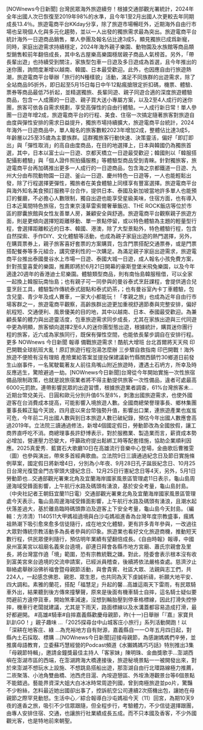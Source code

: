 [NOWnews今日新聞] 台灣民眾海外旅遊續夯！根據交通部觀光署統計，2024年全年出國人次已恢復至2019年98%的水準，且今年1至2月出國人次更較去年同期成長13.4％。旅遊電商平台KKday分享，除了旅遊市場暢旺外，近期海外自由行市場也呈現個人化與多元化趨勢，並以一人出發的獨旅需求最為突出。旅遊電商平台統計海外一日遊商品銷售，單人參團及報名佔比達3成5，顯見獨旅已成爲新寵，同時，家庭出遊需求持續穩定，2024年海外親子樂園、動物園及水族館等商品類型銷售較前年翻倍成長，其中名古屋樂高樂園穩居親子商品人氣榜首。另外，「帶長輩出遊」也持續受到關注，家族型包車一日遊及多日遊成為首選，且今年推出的迷你團，詢問度漸增以越南、韓國、日本最受歡迎。此外，也因應自由行旅遊熱潮，旅遊電商平台舉辦「旅行的N種樣貌」活動，滿足不同族群的出遊需求，除了全站商品95折外，即日起至5月15日每日中午12點瘋搶限定折扣碼，機票、體驗、票券等商品最低75折起，並精選獨旅、長輩同遊、親子同遊合適的深度旅遊體驗商品，包含一人成團的一日遊、親子買大送小專屬方案，以及2至4人成行的迷你團，旅客可依各自需求規劃，享受高彈性的自由行體驗。一人成行新日常！單人參團一日遊年增2成，旅遊電商平台的行程、美食、住宿一次搞定隨著旅客對旅遊自由度與彈性安排的需求日益提升，獨旅市場持續擴大，旅遊電商平台統計，2024年海外一日遊商品中，單人報名的旅客數較2023年增加2成，整體佔比達3成5，年齡層以25至35歲為主要族群。這群獨旅客行動快速、決策靈活，偏好「即訂即出」與「彈性取消」的高自由度商品，在目的地選擇上，日本與韓國仍為獨旅首選，其中，日本以富士山一日遊、京都天橋立一日遊最受歡迎；韓國則以「韓服搭配攝影體驗」與「個人證件照拍攝服務」等體驗型商品受到青睞。針對獨旅客，旅遊電商平台再加碼推出更多一人成行的一日遊商品，包含海之京都鐵道一日遊、九州大分由布院動物園一日遊、釜山一日遊、慶州特色一日遊等，一人也能輕鬆出發，除了行程選擇更彈性，獨旅者在美食體驗上同樣享有豐富選擇。旅遊電商平台與海外知名美食預訂服務平台合作，提供日本、泰國及新加坡當地許多單人也能預訂的餐廳，不必擔心人數限制，獨自出遊也能享受星級美味，住宿方面，也有導入日本近萬間特色旅宿，包含東京淺草雷索爾奢華飯店、THE ROCK飯店等位於市區的膠囊旅館與女性友善單人房，兼顧安全與舒適。旅遊電商平台觀察親子旅遊方面，則是更傾向選擇短距離移動、單一景點停留，或以特色體驗為主題的輕量型行程，會選擇距離較近的日本、韓國、港澳，除了大型景點外，特色體驗行程，包含自然探索、手作DIY、文化體驗等活動，也成為親子家庭出遊的熱門選擇，另外，在購買票券上，親子旅客喜好套票的方案購買，包含門票搭配交通票券，或是門票搭配餐券等多元組合，講究便利性的一次購足。為滿足親子家庭出遊需求，旅遊電商平台推出泰國曼谷水上市場一日遊、泰國大城一日遊，成人報名小孩免費方案，針對孩童喜愛的樂園，推薦即將於6月21日開幕的豪斯登堡米飛兔樂園，以及今年適逢20週年的香港迪士尼樂園。體驗類型商品，則有南怡島韓服租借，可以全家一起換上韓服玩南怡島；也有親子可一同參與的曼谷泰式烹飪課程，會提供適合兒童烹飪工具，體驗製作傳統泰式甜點和泰式奶茶，；也有曼谷室內卡丁車體驗，包含兒童、青少年及成人賽車，一家大小都能玩！「孝親之旅」也成為近年自由行市場客群之一，旅遊電商平觀察，高齡族群出遊更加重視舒適節奏與完整安排，偏好航程短、交通便利、風景優美的目的地，其中以越南、日本、泰國最受歡迎。為兼顧長輩的體力與出遊靈活度，包車旅遊需求同步成長，尤其在家族出遊與三代同遊中更為明顯，旅客傾向選擇2至6人的迷你團型態出遊，根據統計，購買迷你團行程的旅客，近六成為家族同行，既保有彈性空間，也能依長輩步調自在安排行程。更多 NOWnews 今日新聞 報導 備戰旅遊需求！酷航大增班 台北首爾將天天飛 印巴開戰全球航班大亂！原訂旅遊行程泡湯怎麼辦 三步驟自救指南 印巴開戰！海外旅遊不便險有沒有理賠 產險業給答案並提投保建議新竹縣關西鎮竹30鄉道日前發生山崩事件，一名駕駛載著友人前往鳥嘴山附近旅遊時，遭遇土石坍方，所幸及時反應逃生，驚險避過一劫。[NOWnews今日新聞]台灣從今年開始實施一次性旅宿備品限制政策，也就是說旅宿業者將不得主動提供旅客一次性備品，違者可處最高6000元罰款。連帶影響民眾的出遊習慣，根據旅遊業者調查，61%台灣旅客未...近期台幣兌美元、日圓和歐元分別升值6%至8%，刺激出國旅遊需求，也使外國遊客在台消費成本提高，可能影響入境旅遊人數。全國商總榮譽理事長、鄉林集團董事長賴正鎰今天說，四月底以來台幣強勢升值，影響出口業，連旅遊產業也岌岌可危，今年前二月出國人數與到日本旅遊人數已破紀錄，預估今年出國人數應會高過2019年。立法院三讀通過修法，新增4個國定假日，勞動節改為全國放假，讓工商界直呼吃不消。商總理事長許舒博表示，對於服務業、製造業而言，薪資成本勢必增加，營運壓力恐變大，呼籲政府提出鬆綁工時等配套措施，協助企業順利因應。2025真愛秀．藍寶石大歌廳10日在高雄流行音樂中心登場，金曲歌后曹雅雯（圖）也參與演出，帶來多首經典歌曲。立法院9日三讀通過紀念日及節日實施條例草案，國定假日將新增4日，分別為小年夜、9月28日孔子誕辰紀念日、10月25日台灣光復暨金門古寧頭大捷紀念日、12月25日行憲紀念日等4天，另外，5月1日勞動節也...交通部觀光署東北角及宜蘭海岸國家風景區管理處11日表示，龜山島周邊海域受鋒面影響，上午航行水路及碼頭有湧浪，基於安全考量，龜山島封島。（中央社記者王朝鈺宜蘭11日電）交通部觀光署東北角及宜蘭海岸國家風景區管理處今天表示，龜山島周邊海域受鋒面影響，上午航行水路及碼頭有湧浪，且潮水起伏落差過大，基於離島臨時碼頭靠泊及遊客上下安全考量，龜山島今天封島。（編輯：方沛清）1140511大甲媽祖遶境與白沙屯媽祖進香為台灣年度宗教盛事，瘋媽祖熱潮下吸引愈來愈多信徒隨行，成在地文化體驗，更有許多青年參與，一改過往大眾對傳統宗教活動多為長者參與的印象。旅遊業也看好文化旅遊商機，推動短天數行程，供民眾便利隨行，預估明年業績有望翻倍成長。《自由時報》報導，中國泉州富美宮以祖廟名義來台遶境，卻連日拜會各縣市地方宮廟、蕭氏宗親會及里長，將台灣當作遶「境」範圍，恐有宗教統戰之嫌。對此，陸委會表示根本沒有收到富美宮來台遶境的交流申請案，已經派員稽查，後續將依法嚴格查處。慈濟汐止聯絡處舉辦浴佛祈福會暨母親節活動，與會貴賓、社區大眾、法親與志工們，共224人，一起感念佛恩、親恩、眾生恩，也共同為天下虔誠祈禱，祈願大地平安、四大調和。素雅的蘭花，搭配「福慧足」升起的馨...高雄這兩天下雷雨，有民眾騎車外出，結果聽到後方傳來撞擊聲，原來是後面有機車騎士自摔，這名騎士疑似要閃避前方違停貨車，開始煞車減速，沒想到輪胎壓到停車格標線，因此打滑失控慘摔，機車行老闆就建議，尤其是下雨天，路面標線以及水溝蓋都容易造成打滑，最好都避開。 #高雄#騎車#自摔嘉義縣歡慶母親節，昨(十一)日舉辦「『嘉』家寶貝趴趴GO！」親子趣味 ...「2025探尋台中山城客庄小旅行」系列活動開跑！以「深耕在地客庄、綠 ...為充裕地方自有財源，嘉義縣自一一○年五月四日起，對縣內土石採取、標購 ...[NOWnews今日新聞]迎接母親節，為感謝媽媽們辛勞，並推廣母語教育，立委蘇巧慧經營的Podcast頻道《水獺媽媽巧巧話》特別推出3集「母親節特輯」，邀請金鐘獎最佳主持人「客家妹」陳明珠、金曲獎歌手...澎湖西嶼在澎湖市區的西端，在澎湖跨海大橋連接後，旅遊秘境景點一一被開發出來，對於來澎湖不想玩水上設施、不想跳島搭船出遊，那澎湖自由行北環路線極力推薦，二崁聚落、小池角雙曲橋、池西虎目滬、內垵遊憩區、外垵漁港觀景台等6個景點不能錯過。藝能界資深大姐大白冰冰時常周遊列國，曾到南極旅遊並po片，驚豔不少粉絲，怎料最近她出國卻出事了，控訴航空公司連續2次搭機出包，讓她在母親節之際罕見動怒。生活中心／綜合報導白沙屯媽祖今天（11）回宮，為期10天9夜的進香之旅，吸引不少信眾跟隨，但全程步行，考驗體力，不少信徒選擇跟團，由專人安排住宿、交通，也讓旅行社業績成長五成。而不只本國及香客，不少外國觀光客，也是特地前來朝聖。